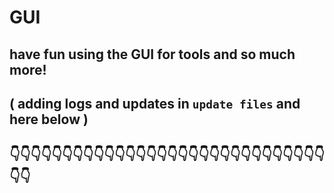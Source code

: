 # GUI

## have fun using the GUI for tools and so much more!


## ( adding logs and updates in ``` update files ``` and here below )
## 👇👇👇👇👇👇👇👇👇👇👇👇👇👇👇👇👇👇👇👇👇👇👇👇👇👇👇👇👇👇👇👇



